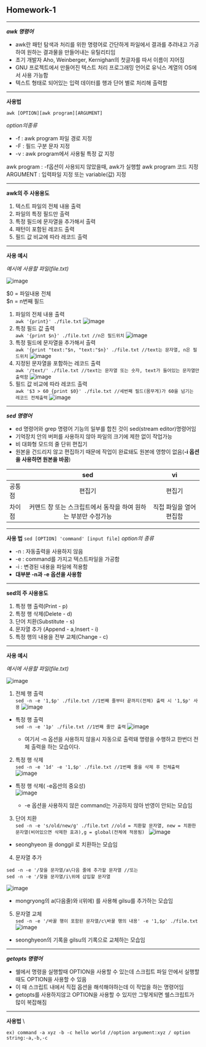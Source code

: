 ## Homework-1
---
***awk 명령어***
+ awk란 패턴 탐색과 처리를 위한 명령어로 간단하게 파일에서 결과를 추려내고 가공하여 원하는 결과물을 만들어내는 유틸리티임
+ 초기 개발자 Aho, Weinberger, Kernighan의 첫글자를 따서 이름이 지어짐
+ GNU 프로젝트에서 만들어진 텍스트 처리 프로그래밍 언어로 유닉스 계열의 OS에서 사용 가능함
+ 텍스트 형태로 되어있는 입력 데이터를 행과 단어 별로 처리해 출력함
---
**사용법**
```
awk [OPTION][awk program][ARGUMENT]
```
 *option의종류*
  + -f : awk program 파일 경로 지정
  + -F : 필드 구분 문자 지정
  + -v : awk program에서 사용될 특정 값 지정

awk program : -f옵션이 사용되지 않았을때, awk가 실행할 awk program 코드 지정 \
ARGUMENT : 입력파일 지정 또는 variable(값) 지정 

---
**awk의 주 사용용도** 
1. 텍스트 파일의 전체 내용 출력
2. 파일의 특정 필드만 출력
3. 특정 필드에 문자열을 추가해서 출력
4. 패턴이 포함된 레코드 출력
5. 필드 값 비교에 따라 레코드 출력

---
**사용 예시**

*예시에 사용할 파일(file.txt)*

![image](https://user-images.githubusercontent.com/94293365/141801105-8a0b3b1d-a03b-4775-94ad-c3ee60ed97c1.png)

$0 = 파일내용 전체 \
$n = n번째 필드

1. 파일의 전체 내용 출력 \
` awk '{print}' ./file.txt ` 
![image](https://user-images.githubusercontent.com/94293365/141801504-0b65745f-265a-4fb2-b894-4aefd0742e82.png)
2. 특정 필드 값 출력 \
` awk '{print $n}' ./file.txt //n은 필드위치 `
![image](https://user-images.githubusercontent.com/94293365/141802371-368d389c-52ee-4ed1-82e1-a8165560565b.png)
3. 특정 필드에 문자열을 추가해서 출력 \
` awk '{print "text:"$n, "text:"$n}' ./file.txt //text는 문자열, n은 필드위치 `
![image](https://user-images.githubusercontent.com/94293365/141802700-3cc38ebe-46e6-4f1a-80cd-f644f83e7f92.png)
4. 지정된 문자열을 포함하는 레코드 출력 \
` awk '/text/' ./file.txt //text는 문자열 또는 숫자, text가 들어있는 문자열만 출력함 `
![image](https://user-images.githubusercontent.com/94293365/141802972-a8e28792-aad7-4594-8ada-cfe12754dccb.png)
5. 필드 값 비교에 따라 레코드 출력 \
` awk '$3 > 60 {print $0}' ./file.txt //세번째 필드(몸무게)가 60을 넘기는 레코드 전체출력 `
![image](https://user-images.githubusercontent.com/94293365/141803658-ad5bb916-ac0d-4de4-8b32-71398b395121.png)
---
***sed 명령어***
+ ed 명령어와 grep 명령어 기능의 일부를 합친 것이 sed(stream editor)명령어임
+ 기억장치 안의 버퍼를 사용하지 않아 파일의 크기에 제한 없이 작업가능
+ 비 대화형 모드의 줄 단위 편집기
+ 원본을 건드리지 않고 편집하기 때문에 작업이 완료돼도 원본에 영향이 없음(**-i 옵션을 사용하면 원본을 바꿈**)

||sed|vi|
|---|:---:|:---:|
|공통점|편집기|편집기|
|차이점|커맨드 창 또는 스크립트에서 동작을 하여 원하는 부분만 수정가능|직접 파일을 열어 편집함|

---
**사용 법**
`sed [OPTION] 'command' [input file]`
  *option의 종류*
  + -n : 자동출력을 사용하지 않음
  + -e : command를 가지고 텍스트파일을 가공함
  + -i : 변경된 내용을 파일에 적용함
  + **대부분 -n과 -e 옵션을 사용함**
---
**sed의 주 사용용도**
1. 특정 행 출력(Print - p)
2. 특정 행 삭제(Delete - d)
3. 단어 치환(Substitute - s)
4. 문자열 추가 (Append - a,Insert - i)
5. 특정 행의 내용을 전부 교체(Change - c)

---
**사용 예시**

*예시에 사용할 파일(file.txt)*

![image](https://user-images.githubusercontent.com/94293365/141944853-462014c4-2b5e-4254-ae86-a5f5b3fe49a3.png) 
  1. 전체 행 출력 \
  `sed -n -e '1,$p' ./file.txt //1번째 줄부터 끝까지(전체) 출력 시 '1,$p' 사용`
  ![image](https://user-images.githubusercontent.com/94293365/141946070-aa541ee3-9fe4-4e27-97b5-18e0115d9bae.png)

  + 특정 행 출력 \
  `sed -n -e '1p' ./file.txt //1번째 줄만 출력`
  ![image](https://user-images.githubusercontent.com/94293365/141945559-4168d646-457e-4402-badd-78e5db57b97f.png)

    + 여기서 -n 옵션을 사용하지 않을시 자동으로 출력돼 명령을 수행하고 한번더 전체 출력을 하는 모습이다. 

  2. 특정 행 삭제 \
  `sed -n -e '1d' -e '1,$p' ./file.txt //1번째 줄을 삭제 후 전체출력 ` 
  ![image](https://user-images.githubusercontent.com/94293365/141946630-55cf1cde-a4f4-4ef8-96fe-a53ed9bca854.png)

  + 특정 행 삭제( -e옵션의 중요성) \
  ![image](https://user-images.githubusercontent.com/94293365/141946720-18e3e89d-4aa4-4d16-8e38-efd77c868dcb.png)

    + -e 옵션을 사용하지 않은 command는 가공하지 않아 반영이 안되는 모습임

  3. 단어 치환 \
  `sed -n -e 's/old/new/g' ./file.txt //old = 치환할 문자열, new = 치환한 문자열(비어있으면 삭제한 효과),g = global(전체에 적용됨) `
  ![image](https://user-images.githubusercontent.com/94293365/141947048-f87ca15b-10b4-45b6-a77a-cc13c4eb63dc.png)

  + seonghyeon 을 donggil 로 치환하는 모습임 
  
  4. 문자열 추가

  ```
  sed -n -e '/찾을 문자열/a\다음 줄에 추가할 문자열 //또는
  sed -n -e '/찾을 문자열/i\위에 삽입할 문자열
  ```
  ![image](https://user-images.githubusercontent.com/94293365/141947346-d02455f7-960f-4ee5-81e7-da533b465a26.png)

  + mongryong의 a(다음줄)와 i(위에) 를 사용해 gilsu를 추가하는 모습임 
  
  5. 문자열 교체 \
  `sed -n -e '/바꿀 행이 포함된 문자열/c\바꿀 행의 내용' -e '1,$p' ./file.txt`
  ![image](https://user-images.githubusercontent.com/94293365/141947630-8cf2c1e1-233c-46c1-a976-a48fe3a58858.png)

  + seonghyeon의 기록을 gilsu의 기록으로 교체하는 모습임
  
  ---

***getopts 명령어***
+ 쉘에서 명령을 실행할때 OPTION을 사용할 수 있는데 스크립트 파일 안에서 실행할때도 OPTION을 사용할 수 있음
+ 이 때 스크립트 내에서 직접 옵션을 해석해야하는데 이 작업을 하는 명령어임
+ getopts를 사용하지않고 OPTION을 사용할 수 있지만 그렇게되면 쉘스크립트가 많이 복잡해짐

---

**사용법** \
```getopts optstring varname [args]
ex) command -a xyz -b -c hello world //option argument:xyz / option string:-a,-b,-c
